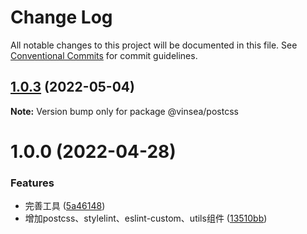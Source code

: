 # Change Log

All notable changes to this project will be documented in this file.
See [Conventional Commits](https://conventionalcommits.org) for commit guidelines.

## [1.0.3](https://github.com/Vinsea/toolkit/compare/v1.0.2...v1.0.3) (2022-05-04)

**Note:** Version bump only for package @vinsea/postcss





# 1.0.0 (2022-04-28)


### Features

* 完善工具 ([5a46148](https://gitee.com/Vinsea/toolkit/commits/5a461483b4d5fa87ae68927361d1678fc97a100f))
* 增加postcss、stylelint、eslint-custom、utils组件 ([13510bb](https://gitee.com/Vinsea/toolkit/commits/13510bbba41d6db8c9b63722de9bb531bf81bd92))
